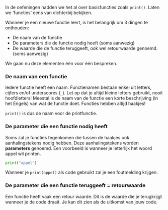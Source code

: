 In de oefeningen hadden we het al over basisfuncties zoals `print()`. Laten we ‘functies’ eens van dichterbij bekijken. 

Wanneer je een nieuwe functie leert, is het belangrijk om 3 dingen te onthouden: 

* De naam van de functie
* De parameters die de functie nodig heeft (soms aanwezig)
* De waarde die de functie teruggeeft, ook wel retourwaarde genoemd. (soms aanwezig)

We gaan nu deze elementen één voor één bespreken. 

### De naam van een functie
Iedere functie heeft een naam. Functienamen bestaan enkel uit letters, cijfers en/of underscores (`_`). 
Let op dat je altijd kleine letters gebruikt, nooit hoofdletters! Meestal is de naam van de functie een korte beschrijving (in het Engels) 
van wat de functie doet. Functies hebben altijd haakjes!

`print()` is dus de naam voor de printfunctie. 

### De parameter die een functie nodig heeft 

Soms zal je functies tegenkomen die tussen de haakjes ook aanhalingstekens nodig hebben. Deze aanhalingstekens worden **parameters** genoemd. 
Een voorbeeld is wanneer je letterlijk het woord appel wil printen. 

```python
print("appel")
```

Wanneer je `print(appel)` als code gebruikt zal je een foutmelding krijgen. 

### De parameter die een functie teruggeeft = retourwaarde

Een functie heeft vaak een retour waarde. Dit is de waarde die je terugkrijgt wanneer je de code draait. Je kan dit zien als de uitkomst van jouw code. 
